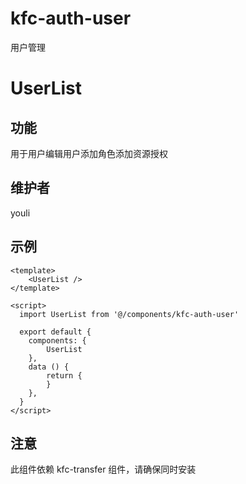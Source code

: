 # kfc-auth-user
用户管理

# UserList

## 功能
用于用户编辑用户添加角色添加资源授权

## 维护者
youli

## 示例
```
<template>
    <UserList />
</template>

<script>
  import UserList from '@/components/kfc-auth-user'

  export default {
    components: {
        UserList
    },
    data () {
        return {
        }
    },
  }
</script>

```

## 注意
此组件依赖 kfc-transfer 组件，请确保同时安装
